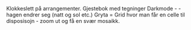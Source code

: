 Klokkeslett på arrangementer. 
Gjestebok med tegninger
Darkmode - - hagen endrer seg (natt og sol etc.)
Gryta = Grid hvor man får en celle til disposisojn - zoom ut og få en svær mosaikk. 